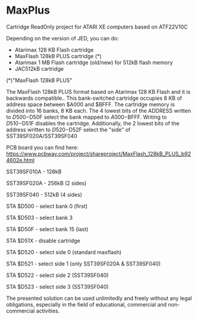 # MaxPlus

Cartridge ReadOnly project for ATARI XE computers based on ATF22V10C

Depending on the version of JED, you can do:
-  Atarimax 128 KB Flash cartridge
-  MaxFlash 128kB PLUS cartridge (*)
-  Atarimax 1 MB Flash cartridge (old/new) for 512kB flash memory
-  JAC512kB cartridge


(*)"MaxFlash 128kB PLUS"

The MaxFlash 128kB PLUS format based on Atarimax 128 KB Flash and it is backwards compatible.. This bank-switched cartridge occupies 8 KB of address space between $A000 and $BFFF. The cartridge memory is divided into 16 banks, 8 KB each. The 4 lowest bits of the ADDRESS written to $D500-$D50F select the bank mapped to $A000-$BFFF. Writing to $D510-$D51F disables the cartridge. Additionally, the 2 lowest bits of the address written to $D520-$D52F select the "side" of SST39SF020A/SST39SF040

PCB board you can find here:
https://www.pcbway.com/project/shareproject/MaxFlash_128kB_PLUS_b924602e.html


SST39SF010A - 128kB

SST39SF020A - 256kB (2 sides)

SST39SF040 - 512kB (4 sides)



STA $D500 - select bank 0 (first)

STA $D503 - select bank 3

STA $D50F - select bank 15 (last)

STA $D51X - disable cartridge

STA $D520 - select side 0 (standard maxflash)

STA $D521 - select side 1 (only SST39SF020A & SST39SF040)

STA $D522 - select side 2 (SST39SF040)

STA $D523 - select side 3 (SST39SF040)


The presented solution can be used unlimitedly and freely without any legal obligations, especially in the field of educational, commercial and non-commercial activities.
